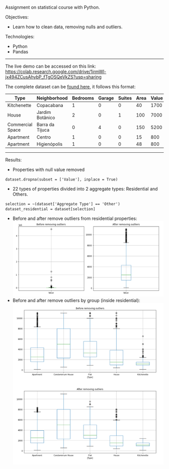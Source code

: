 Assignment on statistical course with Python.

Objectives:
- Learn how to clean data, removing nulls and outliers.

Technologies:
- Python
- Pandas
___
The live demo can be accessed on this link: https://colab.research.google.com/drive/1irmWl-jx494ZCusAhybP_fTgOSQeVkZS?usp=sharing

The complete dataset can be [found here](rent.csv), it follows this format:

|Type|Neighborhood|Bedrooms|Garage|Suites|Area|Value|Condominium_Fee|Tax|
|---|---|---|---|---|---|---|---|---|
|Kitchenette|Copacabana|1|0|0|40|1700|500|60
|House|Jardim Botânico|2|0|1|100|7000||
|Commercial Space|Barra da Tijuca|0|4|0|150|5200|4020|1111
|Apartment|Centro|1|0|0|15|800|390|20
|Apartment|Higienópolis|1|0|0|48|800|230|
___

Results:
- Properties with null value removed
```
dataset.dropna(subset = ['Value'], inplace = True) 
```
- 22 types of properties divided into 2 aggregate types: Residential and Others.
```
selection = ~(dataset['Aggregate Type'] == 'Other')
dataset_residential = dataset[selection]
```
- Before and after remove outliers from residential properties:
![before and after removing outliers residential](before_after_residential_removing_outliers.png)
- Before and after remove outliers by group (inside residential):
![before and after removing outliers group](before_after_by_group_removing_outliers.png)


